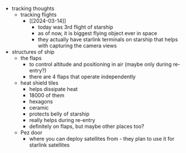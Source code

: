   * tracking thoughts
    * tracking flights
      * [[2024-03-14]]
        * today was 3rd flight of starship
        * as of now, it is biggest flying object ever in space
        * they actually have starlink terminals on starship that helps with capturing the camera views
  * structures of ship
    * the flaps
      * to control altitude and positioning in air (maybe only during re-entry?)
      * there are 4 flaps that operate independently
    * heat shield tiles
      * helps dissipate heat
      * 18000 of them
      * hexagons
      * ceramic
      * protects belly of starship
      * really helps during re-entry
      * definitely on flaps, but maybe other places too?
    * Pez door
      * where you can deploy satellites from - they plan to use it for starlink satellites
